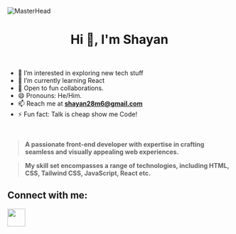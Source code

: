 ![MasterHead](header.gif)
<br>
<h1 align="center">Hi 👋, I'm Shayan</h1>
<br>

- 👀 I’m interested in exploring new tech stuff
- 🌱 I’m currently learning React
- 💞️ Open to fun collaborations.
- 😄 Pronouns: He/Him.
- 📫 Reach me at [**shayan28m6@gmail.com**](mailto:shayan28m6@gmail.com)</a>
- ⚡ Fun fact: Talk is cheap show me Code!

<br>

> **A passionate front-end developer with expertise in crafting seamless and visually appealing web experiences.**

> **My skill set encompasses a range of technologies, including HTML, CSS, Tailwind CSS, JavaScript, React etc.**

## Connect with me:
<a href="https://www.linkedin.com/in/ms-programmers/"><img src="https://upload.wikimedia.org/wikipedia/commons/thumb/c/ca/LinkedIn_logo_initials.png/480px-LinkedIn_logo_initials.png" width="40" height="40"/> </a>






<br><br>
